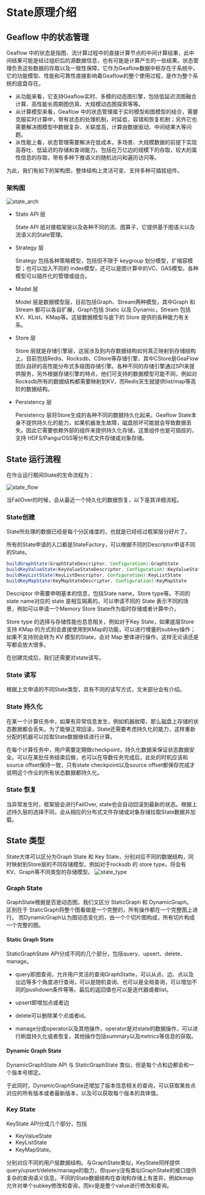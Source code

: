 # State原理介绍

## Geaflow 中的状态管理
Geaflow 中的状态是指图、流计算过程中的直接计算节点的中间计算结果，此中间结果可能是经过组织后的源数据信息，也有可能是计算产生的一些结果。状态管理负责这些数据的存取以及一致性保障，它作为Geaflow数据中枢存在于系统中，它的功能模型、性能和可靠性直接影响着Geaflow的整个使用过程，是作为整个系统的底盘存在。

* 从功能来看，它支持Geaflow实时、多模的动态图引擎，包括低延迟流图融合计算、高性能长周期图仿真、大规模动态图探索等等。
* 从计算模型来看，Geaflow 中的状态管理属于实时模型和图模型的结合，需要克服实时计算中，带有状态的处理机制，时延低，容错和恢复机制；另外它也需要解决图模型中数据复杂、关联度高，计算由数据驱动、中间结果大等问题。
* 从性能上看，状态管理需要解决在低成本，多场景、大规模数据的前提下实现高吞吐、低延迟的存储和查询能力。包括在万亿边的规模下的存取，较大的属性信息的存取，带有多种下推语义的随机访问和遍历访问等。

为此，我们有如下的架构图，整体结构上灵活可变、支持多种可插拔组件。

### 架构图
![state_arch](../../static/img/state_arch.png)

* State API 层

  State API 层对接框架层以及各种不同的流、图算子，它提供基于图语义以及流语义的State管理。


* Strategy 层

  Strategy 包括各种策略模型，包括但不限于 keygroup 划分模型，扩缩容模型；也可以加入不同的 index模型，还可以是图计算中的VC、GAS模型。各种模型可以插件化的管理或组合。


* Model 层

  Model 层是数据模型层，目前包括Graph、Stream两种模型，其中Graph 和 Stream 都可以各自扩展，Graph包括 Static 以及 Dynamic，Stream 包括 KV、KList、KMap等。这层数据模型与底下的 Store 提供的各种能力有关系。


* Store 层

  Store 层就是存储引擎层，这层涉及到内存数据结构如何真正映射到存储结构上。目前包括Redis、Rocksdb、CStore等存储引擎，其中CStore是GeaFlow团队自研的高性能分布式多级图存储引擎。各种不同的存储引擎通过SPI来提供服务，另外根据存储引擎的特点，他们可支持的数据模型可能不同，例如对Rocksdb所有的数据结构都需要映射到KV，而Redis天生就提供list/map等高阶的数据结构。


* Persistency 层

  Persistency 层将Store生成的各种不同的数据持久化起来。Geaflow State本身不提供持久化的能力，如果机器发生故障，磁盘损坏可能就会导致数据丢失。因此它需要依赖外部的组件来提供持久化存储，这里组件也是可插拔的，支持 HDFS/Pangu/OSS等分布式文件存储或对象存储。

## State 运行流程

在作业运行期间State的生命流程为：

![state_flow](../../static/img/state_flow.png) 

当FailOver的时候，会从最近一个持久化的数据恢复，以下是其详细流程。

### State创建

State所处理的数据已经是每个分区维度的，也就是已经经过框架层分好片了。

所有的State申请的入口都是StateFactory，可以根据不同的Descriptor申请不同的State。
```java
buildGraphState(GraphStateDescriptor, Configuration):GraphState
buildKeyValueState(KeyValueStateDescriptor, Configuration):KeyValueState
buildKeyListState(KeyListDescriptor, Configuration):KeyListState
buildKeyMapState(KeyMapStateDescriptor, Configuration):KeyMapState
```

Descriptor 中需要申明基本的信息，包括State name，Store type等。不同的state name对应的 state 是相互隔离的，可以申请不同的 State 表示不同的场景，例如可以申请一个Memory Store State作为临时存储或者计算中介。

Store type 的选择与存储性能也息息相关，例如对于Key State，如果底层Store支持 KMap 的方式则会直接使用到KMap的功能，可以进行增量的subkey操作；如果不支持则会转为 KV 模型的State，会对 Map 整体进行操作，这样无论读还是写都会放大很多。

在创建完成后，我们还需要对state读写。

### State 读写

根据上文申请的不同State类型，具有不同的读写方式，文末部分会有介绍。

### State 持久化
在某一个计算任务中，如果有异常信息发生，例如机器故障，那么磁盘上存储的状态数据都会丢失。为了能够正常回滚，State还需要考虑持久化的能力，这样重新分配的机器可以拉取State数据继续进行计算。

在每个计算任务中，用户需要定期做checkpoint，持久化数据来保证状态数据安全。可以在某批任务结束后做，也可以在导数任务完成后，此处的时机应该和source offset保持一致，只有state checkpoint以及source offset都保存完成才说明这个作业的所有状态数据都持久化。

### State 恢复

当异常发生时，框架层会进行FailOver, state也会自动回滚到最新的状态。根据上述持久层的选择不同，会从相应的分布式文件存储或对象存储拉取State数据并加载。


## State 类型

State大体可以区分为Graph State 和 Key State，分别对应不同的数据结构，同时映射到Store层的不同存储模型，例如对于rocksdb 的 store type，将会有KV、Graph等不同类型的存储模型。
![state_type](../../static/img/state_type.png)

### Graph State

GraphState根据是否是动态图，我们又区分 StaticGraph 和 DynamicGraph。
区别在于 StaticGraph将整个图看做是一个完整的，所有操作都在一个完整图上进行。
而DynamicGraph认为图动态变化的，由一个个切片图构成，所有切片构成一个完整的图。


#### Static Graph State
StaticGraphState API分成不同的几个部分，包括query、upsert、delete、manage。

* query即图查询，允许用户灵活的查询GraphStatte，可以从点、边、点以及出边等多个角度进行查询，可以是随机查询、也可以是全局查询，可以增加不同的pushdown条件等等。最后的返回值也可以是迭代器或者list。

* upsert即增加点或者边

* delete可以删除某个点或者id。

* manage分成operator以及其他操作，operator是对state的数据操作，可以进行刷盘持久化或者恢复。其他操作包括summary以及metrics等信息的获取。


#### Dynamic Graph State
DynamicGraphState API 与 StaticGraphState 类似，但是每个点和边都会和一个版本号绑定。

于此同时，DynamicGraphState还增加了版本信息相关的查询，可以获取某些点对应的所有版本或者最新版本，以及可以获取每个版本的具体值。


### Key State
KeyState API分成几个部分，包括
* KeyValueState
* KeyListState
* KeyMapState。


分别对应不同的用户层数据结构。与GraphState类似，KeyState同样提供 query/upsert/delete/manage的能力，但query没有类似GraphState的接口提供复杂的查询语义信息。不同的State数据结构在查询和存储上有差异，例如kmap允许对单个subkey修改和查询，而kv是是整个value进行修改和查询。
